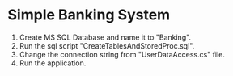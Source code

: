 # Simple Banking System

1. Create MS SQL Database and name it to "Banking".
2. Run the sql script "CreateTablesAndStoredProc.sql".
3. Change the connection string from "UserDataAccess.cs" file.
4. Run the application.
